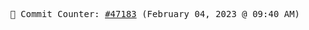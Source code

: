 <p align="center">
    <samp>
        📮 Commit Counter: <a href="https://github.com/Javascript-void0/Javascript-void0/commits/main">#47183</a> (February 04, 2023 @ 09:40 AM)
    </samp>
</p>